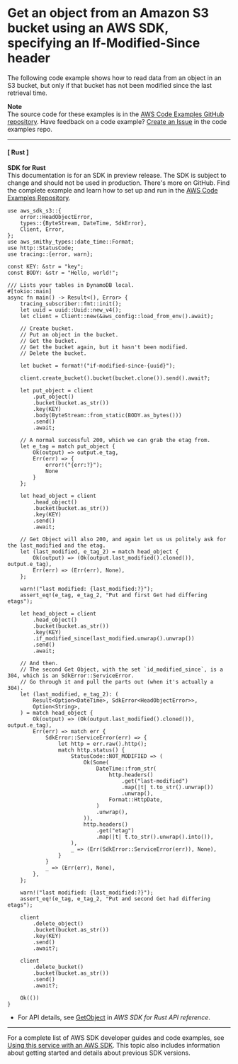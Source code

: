 # Get an object from an Amazon S3 bucket using an AWS SDK, specifying an If\-Modified\-Since header<a name="example_s3_GetObject_IfModifiedSince_section"></a>

The following code example shows how to read data from an object in an S3 bucket, but only if that bucket has not been modified since the last retrieval time\.

**Note**  
The source code for these examples is in the [AWS Code Examples GitHub repository](https://github.com/awsdocs/aws-doc-sdk-examples)\. Have feedback on a code example? [Create an Issue](https://github.com/awsdocs/aws-doc-sdk-examples/issues/new/choose) in the code examples repo\. 

------
#### [ Rust ]

**SDK for Rust**  
This documentation is for an SDK in preview release\. The SDK is subject to change and should not be used in production\.
 There's more on GitHub\. Find the complete example and learn how to set up and run in the [AWS Code Examples Repository](https://github.com/awsdocs/aws-doc-sdk-examples/tree/main/rust_dev_preview/s3#code-examples)\. 
  

```
use aws_sdk_s3::{
    error::HeadObjectError,
    types::{ByteStream, DateTime, SdkError},
    Client, Error,
};
use aws_smithy_types::date_time::Format;
use http::StatusCode;
use tracing::{error, warn};

const KEY: &str = "key";
const BODY: &str = "Hello, world!";

/// Lists your tables in DynamoDB local.
#[tokio::main]
async fn main() -> Result<(), Error> {
    tracing_subscriber::fmt::init();
    let uuid = uuid::Uuid::new_v4();
    let client = Client::new(&aws_config::load_from_env().await);

    // Create bucket.
    // Put an object in the bucket.
    // Get the bucket.
    // Get the bucket again, but it hasn't been modified.
    // Delete the bucket.

    let bucket = format!("if-modified-since-{uuid}");

    client.create_bucket().bucket(bucket.clone()).send().await?;

    let put_object = client
        .put_object()
        .bucket(bucket.as_str())
        .key(KEY)
        .body(ByteStream::from_static(BODY.as_bytes()))
        .send()
        .await;

    // A normal successful 200, which we can grab the etag from.
    let e_tag = match put_object {
        Ok(output) => output.e_tag,
        Err(err) => {
            error!("{err:?}");
            None
        }
    };

    let head_object = client
        .head_object()
        .bucket(bucket.as_str())
        .key(KEY)
        .send()
        .await;

    // Get Object will also 200, and again let us us politely ask for the last_modified and the etag.
    let (last_modified, e_tag_2) = match head_object {
        Ok(output) => (Ok(output.last_modified().cloned()), output.e_tag),
        Err(err) => (Err(err), None),
    };

    warn!("last modified: {last_modified:?}");
    assert_eq!(e_tag, e_tag_2, "Put and first Get had differing etags");

    let head_object = client
        .head_object()
        .bucket(bucket.as_str())
        .key(KEY)
        .if_modified_since(last_modified.unwrap().unwrap())
        .send()
        .await;

    // And then.
    // The second Get Object, with the set `id_modified_since`, is a 304, which is an SdkError::ServiceError.
    // Go through it and pull the parts out (when it's actually a 304).
    let (last_modified, e_tag_2): (
        Result<Option<DateTime>, SdkError<HeadObjectError>>,
        Option<String>,
    ) = match head_object {
        Ok(output) => (Ok(output.last_modified().cloned()), output.e_tag),
        Err(err) => match err {
            SdkError::ServiceError(err) => {
                let http = err.raw().http();
                match http.status() {
                    StatusCode::NOT_MODIFIED => (
                        Ok(Some(
                            DateTime::from_str(
                                http.headers()
                                    .get("last-modified")
                                    .map(|t| t.to_str().unwrap())
                                    .unwrap(),
                                Format::HttpDate,
                            )
                            .unwrap(),
                        )),
                        http.headers()
                            .get("etag")
                            .map(|t| t.to_str().unwrap().into()),
                    ),
                    _ => (Err(SdkError::ServiceError(err)), None),
                }
            }
            _ => (Err(err), None),
        },
    };

    warn!("last modified: {last_modified:?}");
    assert_eq!(e_tag, e_tag_2, "Put and second Get had differing etags");

    client
        .delete_object()
        .bucket(bucket.as_str())
        .key(KEY)
        .send()
        .await?;

    client
        .delete_bucket()
        .bucket(bucket.as_str())
        .send()
        .await?;

    Ok(())
}
```
+  For API details, see [GetObject](https://docs.rs/releases/search?query=aws-sdk) in *AWS SDK for Rust API reference*\. 

------

For a complete list of AWS SDK developer guides and code examples, see [Using this service with an AWS SDK](UsingAWSSDK.md#sdk-general-information-section)\. This topic also includes information about getting started and details about previous SDK versions\.